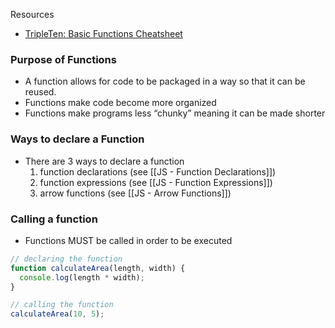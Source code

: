 Resources
* [TripleTen: Basic Functions Cheatsheet](https://practicum-content.s3.us-west-1.amazonaws.com/web-developer/cheat-sheet/functions.pdf)

### Purpose of Functions
* A function allows for code to be packaged in a way so that it can be reused. 
* Functions make code become more organized
* Functions make programs less “chunky” meaning it can be made shorter

### Ways to declare a Function
* There are 3 ways to declare a function
	1) function declarations (see [[JS - Function Declarations]])
	2) function expressions (see [[JS - Function Expressions]])
	3) arrow functions (see [[JS - Arrow Functions]])

### Calling a function
* Functions MUST be called in order to be executed
```js
// declaring the function
function calculateArea(length, width) {  
  console.log(length * width);
} 

// calling the function
calculateArea(10, 5);
```
